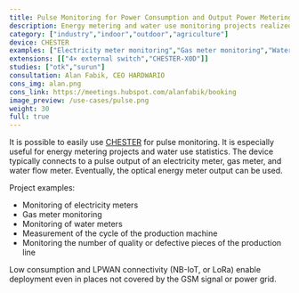 ```yaml
---
title: Pulse Monitoring for Power Consumption and Output Power Metering
description: Energy metering and water use monitoring projects realized by connection to a pulse output of electricity meters, gas meters, water flow meters, or by observing their optical output.
category: ["industry","indoor","outdoor","agriculture"]
device: CHESTER
examples: ["Electricity meter monitoring","Gas meter monitoring","Water flow meter monitoring","Production machine duty cycle monitoring"]
extensions: [["4× external switch","CHESTER-X0D"]]
studies: ["otk","surun"]
consultation: Alan Fabik, CEO HARDWARIO
cons_img: alan.png
cons_link: https://meetings.hubspot.com/alanfabik/booking
image_preview: /use-cases/pulse.png
weight: 30
full: true
---
```


It is possible to easily use [CHESTER](/chester/) for pulse monitoring. It is especially useful for energy metering projects and water use statistics. The device typically connects to a pulse output of an electricity meter, gas meter, and water flow meter. Eventually, the optical energy meter output can be used.

Project examples:

* Monitoring of electricity meters
* Gas meter monitoring
* Monitoring of water meters
* Measurement of the cycle of the production machine
* Monitoring the number of quality or defective pieces of the production line

Low consumption and LPWAN connectivity (NB-IoT, or LoRa) enable deployment even in places not covered by the GSM signal or power grid.
